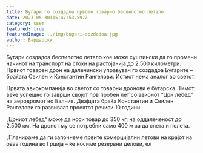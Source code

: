 ```yaml
---
title: Бугари го создадоа првото товарно беспилотно летало
date: 2023-05-30T15:47:53.597Z
category: свет
featured: true
featuredImage: ../img/bugari-sozdadoa.jpg
author: Вардарски
---
```

<!--StartFragment-->

Бугари создадоа беспилотно летало кое може суштински да го промени начинот на транспорт на стоки на растојанија до 2.500 километри. Првиот товарен дрон на далечински управувач го создадоа Бугарите – браќата Свилен и Константин Рангелови. Истиот нема аналог во светот.

Првата авиокомпанија во светот со товарни дронови е бугарска. Тимот веќе успешно го заврши својот прв пробен лет со авионот “Црн лебед” на аеродромот во Балчик. Двајцата браќа Константин и Свилен Рангелови го развиваат проектот речиси 10 години.

„Црниот лебед“ може да носи товар до 350 кг, на оддалеченост до 2.500 км. На дронот му се потребни само 400 м за да слета и полета.

„Планираме да ги започнеме првите комерцијални летови на крајот на оваа година во Грција – ќе носиме резервни делови, ел

<!--EndFragment-->